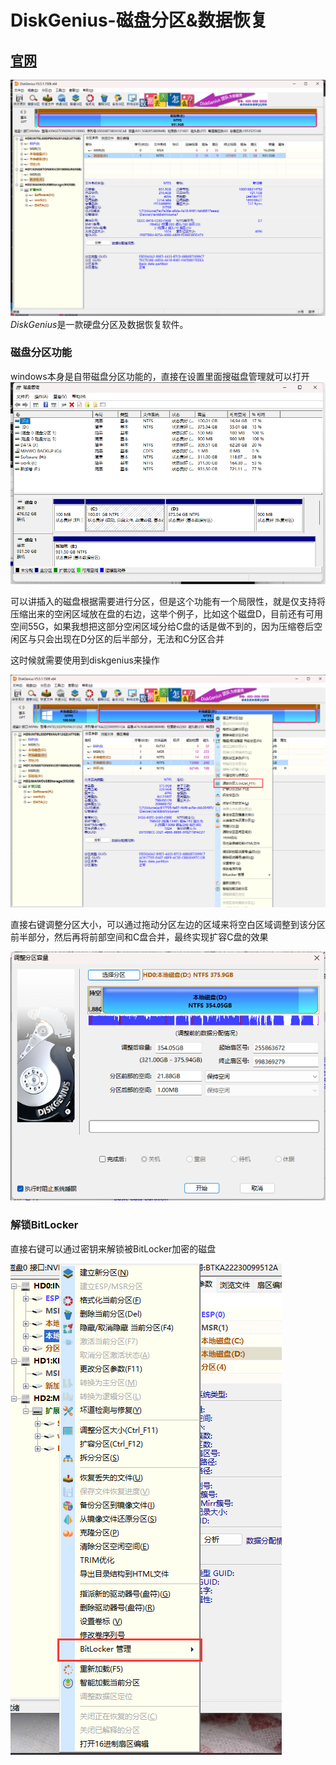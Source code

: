 # DiskGenius-磁盘分区&数据恢复

## [官网](https://www.diskgenius.cn/)

![1710730130799](images/index/1710730130799.png)*DiskGenius*是一款硬盘分区及数据恢复软件。

### 磁盘分区功能

windows本身是自带磁盘分区功能的，直接在设置里面搜磁盘管理就可以打开
![1710730722550](images/index/1710730722550.png)

可以讲插入的磁盘根据需要进行分区，但是这个功能有一个局限性，就是仅支持将压缩出来的空闲区域放在盘的右边，这举个例子，比如这个磁盘D，目前还有可用空间55G，如果我想把这部分空闲区域分给C盘的话是做不到的，因为压缩卷后空闲区与只会出现在D分区的后半部分，无法和C分区合并

这时候就需要使用到diskgenius来操作

![1710730583338](images/index/1710730583338.png)

直接右键调整分区大小，可以通过拖动分区左边的区域来将空白区域调整到该分区前半部分，然后再将前部空间和C盘合并，最终实现扩容C盘的效果

![1710730679403](images/index/1710730679403.png)


### 解锁BitLocker

直接右键可以通过密钥来解锁被BitLocker加密的磁盘

![1710730958365](images/index/1710730958365.png)
